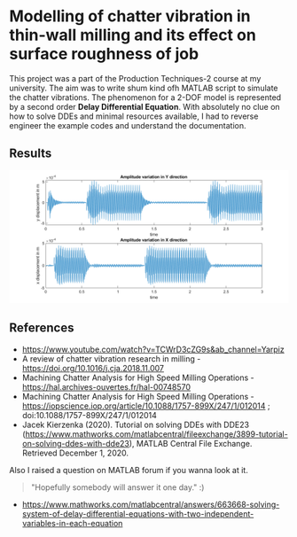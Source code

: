 # Modelling of chatter vibration in thin-wall milling and its effect on surface roughness of job


This project was a part of the Production Techniques-2 course at my university. The aim was to write shum kind ofh MATLAB script to simulate the chatter vibrations. The phenomenon for a 2-DOF model is represented by a second order **Delay Differential Equation**. With absolutely no clue on how to solve DDEs and minimal resources available, I had to reverse engineer the example codes and understand the documentation.

## Results

![chatter results](chatter-graph-333.png)


## References

  - https://www.youtube.com/watch?v=TCWrD3cZG9s&ab_channel=Yarpiz
  - A review of chatter vibration research in milling - https://doi.org/10.1016/j.cja.2018.11.007
  - Machining Chatter Analysis for High Speed Milling Operations - https://hal.archives-ouvertes.fr/hal-00748570
  - Machining Chatter Analysis for High Speed Milling Operations -  https://iopscience.iop.org/article/10.1088/1757-899X/247/1/012014 ; doi:10.1088/1757-899X/247/1/012014
  - Jacek Kierzenka (2020). Tutorial on solving DDEs with DDE23 (https://www.mathworks.com/matlabcentral/fileexchange/3899-tutorial-on-solving-ddes-with-dde23), MATLAB Central File Exchange. Retrieved December 1, 2020.


Also I raised a question on MATLAB forum if you wanna look at it. 
> "Hopefully somebody will answer it one day." :)
- https://www.mathworks.com/matlabcentral/answers/663668-solving-system-of-delay-differential-equations-with-two-independent-variables-in-each-equation  

